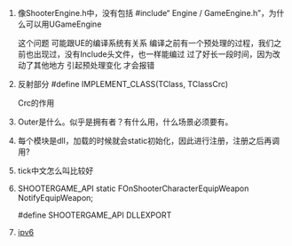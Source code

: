 

1. 像ShooterEngine.h中，没有包括 #include“ Engine / GameEngine.h”，为什么可以用UGameEngine

   这个问题 可能跟UE的编译系统有关系
   编译之前有一个预处理的过程，我们之前也出现过，没有Include头文件，也一样能编过
   过了好长一段时间，因为改动了其他地方 引起预处理变化 才会报错

2. 反射部分  #define IMPLEMENT_CLASS(TClass, TClassCrc)

   Crc的作用

3. Outer是什么。似乎是拥有者？有什么用，什么场景必须要有。

4. 每个模块是dll，加载的时候就会static初始化，因此进行注册，注册之后再调用?

5. tick中文怎么叫比较好

6. SHOOTERGAME_API static FOnShooterCharacterEquipWeapon NotifyEquipWeapon;

   #define SHOOTERGAME_API DLLEXPORT

7. [ipv6](https://man7.org/linux/man-pages/man7/ipv6.7.html)